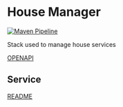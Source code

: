 # House Manager

[![Maven Pipeline](https://github.com/Rubber-Duck-999/RestService/actions/workflows/maven-publish.yml/badge.svg)](https://github.com/Rubber-Duck-999/RestService/actions/workflows/maven-publish.yml)

Stack used to manage house services

[OPENAPI](https://github.com/Rubber-Duck-999/HouseDataService/blob/main/swagger.json)

## Service

[README](./data-service/README.md)
